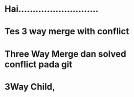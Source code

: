 # Hai............................

# Tes 3 way merge with conflict

# Three Way Merge dan solved conflict pada git

# 3Way Child,
